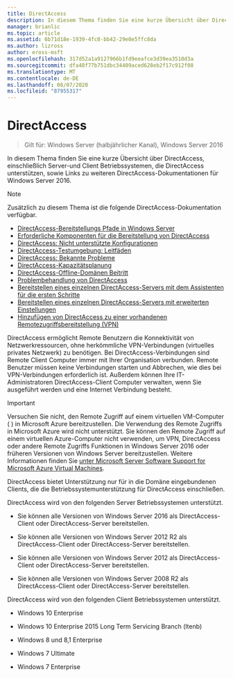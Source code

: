 ```yaml
---
title: DirectAccess
description: In diesem Thema finden Sie eine kurze Übersicht über DirectAccess in Windows Server 2016.
manager: brianlic
ms.topic: article
ms.assetid: 6b71d18e-1939-4fc0-bb42-29e0e5ffc8da
ms.author: lizross
author: eross-msft
ms.openlocfilehash: 317d52a1a9127966b1fd9eeafce3d39ea3510d3a
ms.sourcegitcommit: dfa48f77b751dbc34409aced628eb2f17c912f08
ms.translationtype: MT
ms.contentlocale: de-DE
ms.lasthandoff: 08/07/2020
ms.locfileid: "87955317"
---
```

# <a name="directaccess"></a>DirectAccess

>Gilt für: Windows Server (halbjährlicher Kanal), Windows Server 2016

In diesem Thema finden Sie eine kurze Übersicht über DirectAccess, einschließlich Server-und Client Betriebssystemen, die DirectAccess unterstützen, sowie Links zu weiteren DirectAccess-Dokumentationen für Windows Server 2016.

> [!NOTE]
> Zusätzlich zu diesem Thema ist die folgende DirectAccess-Dokumentation verfügbar.
>
> -   [DirectAccess-Bereitstellungs Pfade in Windows Server](DirectAccess-Deployment-Paths-in-Windows-Server.md)
> -   [Erforderliche Komponenten für die Bereitstellung von DirectAccess](Prerequisites-for-Deploying-DirectAccess.md)
> -   [DirectAccess: Nicht unterstützte Konfigurationen](DirectAccess-Unsupported-Configurations.md)
> -   [DirectAccess-Testumgebung: Leitfäden](DirectAccess-Test-Lab-Guides.md)
> -   [DirectAccess: Bekannte Probleme](DirectAccess-Known-Issues.md)
> -   [DirectAccess-Kapazitätsplanung](DirectAccess-Capacity-Planning.md)
> -   [DirectAccess-Offline-Domänen Beitritt](DirectAccess-Offline-Domain-Join.md)
> -   [Problembehandlung von DirectAccess](Troubleshooting-DirectAccess.md)
> -   [Bereitstellen eines einzelnen DirectAccess-Servers mit dem Assistenten für die ersten Schritte](single-server-wizard/Deploy-a-Single-DirectAccess-Server-Using-the-Getting-Started-Wizard.md)
> -   [Bereitstellen eines einzelnen DirectAccess-Servers mit erweiterten Einstellungen](single-server-advanced/Deploy-a-Single-DirectAccess-Server-with-Advanced-Settings.md)
> -   [Hinzufügen von DirectAccess zu einer vorhandenen Remotezugriffsbereitstellung (VPN)](add-to-existing-vpn/Add-DirectAccess-to-an-Existing-Remote-Access-VPN-Deployment.md)

DirectAccess ermöglicht Remote Benutzern die Konnektivität von Netzwerkressourcen, ohne herkömmliche VPN-Verbindungen (virtuelles privates Netzwerk) zu benötigen. Bei DirectAccess-Verbindungen sind Remote Client Computer immer mit Ihrer Organisation verbunden. Remote Benutzer müssen keine Verbindungen starten und Abbrechen, wie dies bei VPN-Verbindungen erforderlich ist. Außerdem können Ihre IT-Administratoren DirectAccess-Client Computer verwalten, wenn Sie ausgeführt werden und eine Internet Verbindung besteht.

>[!IMPORTANT]
>Versuchen Sie nicht, den Remote Zugriff auf einem virtuellen VM-Computer \( \) in Microsoft Azure bereitzustellen. Die Verwendung des Remote Zugriffs in Microsoft Azure wird nicht unterstützt. Sie können den Remote Zugriff auf einem virtuellen Azure-Computer nicht verwenden, um VPN, DirectAccess oder andere Remote Zugriffs Funktionen in Windows Server 2016 oder früheren Versionen von Windows Server bereitzustellen. Weitere Informationen finden Sie [unter Microsoft Server Software Support for Microsoft Azure Virtual Machines](https://support.microsoft.com/help/2721672/microsoft-server-software-support-for-microsoft-azure-virtual-machines).

DirectAccess bietet Unterstützung nur für in die Domäne eingebundenen Clients, die die Betriebssystemunterstützung für DirectAccess einschließen.

DirectAccess wird von den folgenden Server Betriebssystemen unterstützt.

-   Sie können alle Versionen von Windows Server 2016 als DirectAccess-Client oder DirectAccess-Server bereitstellen.

-   Sie können alle Versionen von Windows Server 2012 R2 als DirectAccess-Client oder DirectAccess-Server bereitstellen.

-   Sie können alle Versionen von Windows Server 2012 als DirectAccess-Client oder DirectAccess-Server bereitstellen.

-   Sie können alle Versionen von Windows Server 2008 R2 als DirectAccess-Client oder DirectAccess-Server bereitstellen.

DirectAccess wird von den folgenden Client Betriebssystemen unterstützt.

-   Windows 10 Enterprise

-   Windows 10 Enterprise 2015 Long Term Servicing Branch (ltenb)

-   Windows 8 und 8,1 Enterprise

-   Windows 7 Ultimate

-   Windows 7 Enterprise

